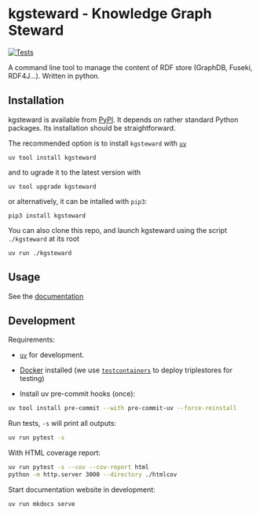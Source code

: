 # kgsteward - Knowledge Graph Steward

[![Tests](https://github.com/sib-swiss/kgsteward/actions/workflows/tests.yml/badge.svg)](https://github.com/sib-swiss/kgsteward/actions/workflows/tests.yml)

A command line tool to manage the content of RDF store (GraphDB, Fuseki, RDF4J...). Written in python.

## Installation

kgsteward is available from [PyPI](https://pypi.org/project/kgsteward/).
It depends on rather standard Python packages.
Its installation should be straightforward.

The recommended option is to install `kgsteward` with [`uv`](https://docs.astral.sh/uv/)

```shell
uv tool install kgsteward
```

and to ugrade it to the latest version with

```shell
uv tool upgrade kgsteward
```

or alternatively, it can be intalled with `pip3`:

```shell
pip3 install kgsteward
```

You can also clone this repo, and launch kgsteward using the script `./kgsteward` at its root

```shell
uv run ./kgsteward
```

## Usage

See the [documentation](doc/README.md)

## Development

Requirements:

- [`uv`](https://docs.astral.sh/uv/) for development.

- [Docker](https://docs.docker.com/engine/install/) installed (we use [`testcontainers`](https://github.com/testcontainers/testcontainers-python) to deploy triplestores for testing)

- Install uv pre-commit hooks (once):

```sh
uv tool install pre-commit --with pre-commit-uv --force-reinstall
```

Run tests, `-s` will print all outputs:

```bash
uv run pytest -s
```

With HTML coverage report:

```bash
uv run pytest -s --cov --cov-report html
python -m http.server 3000 --directory ./htmlcov
```

Start documentation website in development:

```bash
uv run mkdocs serve
```
